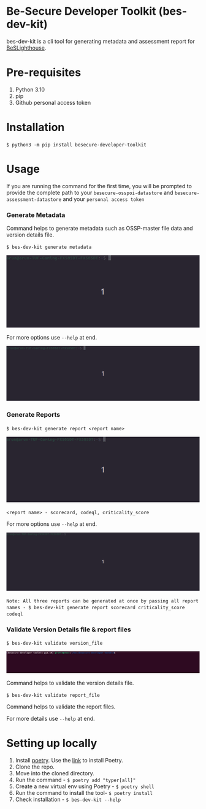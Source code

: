 # Be-Secure Developer Toolkit (bes-dev-kit)

bes-dev-kit is a cli tool for generating metadata and assessment report for [BeSLighthouse](https://github.com/Be-Secure/BeSLighthouse).

# Pre-requisites

1. Python 3.10
2. pip
3. Github personal access token

# Installation

`$ python3 -m pip install besecure-developer-toolkit`

# Usage

If you are running the command for the first time, you will be prompted to provide the complete path to your `besecure-osspoi-datastore` and `besecure-assessment-datastore` and your `personal access token`

### Generate Metadata

Command helps to generate metadata such as OSSP-master file data and version details file.

`$ bes-dev-kit generate metadata`

![generate metadata](docs/generate_metadata.gif)

For more options use `--help` at end.

![metadata help](docs/metadata_help.gif)

### Generate Reports

`$ bes-dev-kit generate report <report name>`

![generate report](docs/generate_report.gif)

`<report name> - scorecard, codeql, criticality_score`

For more options use `--help` at end.

![report help](docs/generate_report_help.gif)

`Note: All three reports can be generated at once by passing all report names - $ bes-dev-kit generate report scorecard criticality_score codeql`

### Validate Version Details file & report files

`$ bes-dev-kit validate version_file`

![validate version_file](docs/validate_version_file.gif)

Command helps to validate the version details file.

`$ bes-dev-kit validate report_file`

Command helps to validate the report files.

For more details use `--help` at end.

# Setting up locally

1. Install [poetry](https://python-poetry.org/). Use the [link](https://python-poetry.org/docs/) to install Poetry.
2. Clone the repo.
3. Move into the cloned directory.
4. Run the command - `$ poetry add "typer[all]"`
5. Create a new virtual env using Poetry - `$ poetry shell`
6. Run the command to install the tool- `$ poetry install`
7. Check installation - `$ bes-dev-kit --help`


